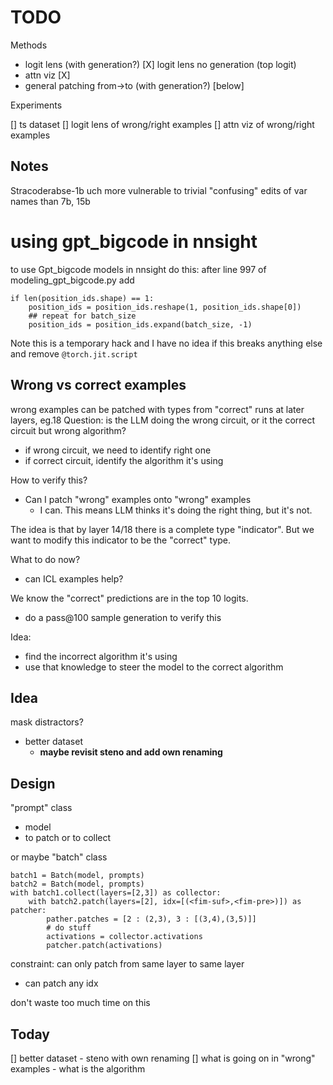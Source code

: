 # TODO

Methods

- logit lens (with generation?)
    [X] logit lens no generation (top logit)
- attn viz
    [X]
- general patching from->to (with generation?)
    [below]

Experiments

[] ts dataset
    [] logit lens of wrong/right examples
    [] attn viz of wrong/right examples


## Notes

Stracoderabse-1b uch more vulnerable to trivial "confusing" edits of var names than 7b, 15b

# using gpt_bigcode in nnsight

to use Gpt_bigcode models in nnsight do this: after line 997 of modeling_gpt_bigcode.py add 

```
if len(position_ids.shape) == 1:
    position_ids = position_ids.reshape(1, position_ids.shape[0])
    ## repeat for batch_size
    position_ids = position_ids.expand(batch_size, -1)
```

Note this is a temporary hack and I have no idea if this breaks anything else
and remove `@torch.jit.script`

## Wrong vs correct examples

wrong examples can be patched with types from "correct" runs at later layers, eg.18
Question: is the LLM doing the wrong circuit, or it the correct circuit but wrong algorithm?
- if wrong circuit, we need to identify right one
- if correct circuit, identify the algorithm it's using

How to verify this?
- Can I patch "wrong" examples onto "wrong" examples
    - I can. This means LLM thinks it's doing the right thing, but it's not.

The idea is that by layer 14/18 there is a complete type "indicator". But we want to modify this indicator to be the "correct" type. 

What to do now?
- can ICL examples help?

We know the "correct" predictions are in the top 10 logits.
- do a pass@100 sample generation to verify this

Idea:
- find the incorrect algorithm it's using
- use that knowledge to steer the model to the correct algorithm

## Idea

mask distractors? 
- better dataset
    - **maybe revisit steno and add own renaming**



## Design

"prompt" class
- model
- to patch or to collect

or maybe "batch" class

```
batch1 = Batch(model, prompts)
batch2 = Batch(model, prompts)
with batch1.collect(layers=[2,3]) as collector:
    with batch2.patch(layers=[2], idx=[(<fim-suf>,<fim-pre>)]) as patcher:
        pather.patches = [2 : (2,3), 3 : [(3,4),(3,5)]]
        # do stuff
        activations = collector.activations
        patcher.patch(activations)
```
constraint: can only patch from same layer to same layer
- can patch any idx

don't waste too much time on this


## Today

[] better dataset - steno with own renaming
[] what is going on in "wrong" examples - what is the algorithm